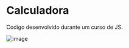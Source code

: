 # Calculadora

Codigo desenvolvido durante um curso de JS.

![image](https://user-images.githubusercontent.com/40009988/113083568-cc233e00-91b2-11eb-8d97-2ccd0554dbf7.png)
